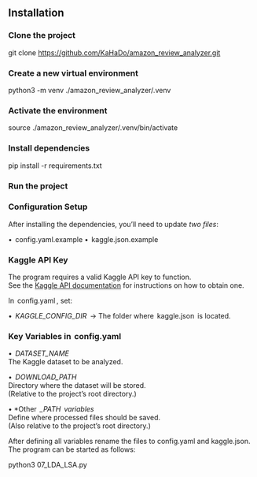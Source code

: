 ## Installation

### Clone the project


git clone https://github.com/KaHaDo/amazon_review_analyzer.git


### Create a new virtual environment 


python3 -m venv ./amazon_review_analyzer/.venv


### Activate the environment


source ./amazon_review_analyzer/.venv/bin/activate


### Install dependencies


pip install -r requirements.txt


### Run the project

### Configuration Setup

After installing the dependencies, you’ll need to update *two files*:

•⁠  ⁠⁠ config.yaml.example
•⁠  ⁠⁠ kaggle.json.example

### Kaggle API Key

The program requires a valid Kaggle API key to function.  
See the [Kaggle API documentation](https://www.kaggle.com/docs/api) for instructions on how to obtain one.

In ⁠ config.yaml ⁠, set:

•⁠  ⁠*⁠ KAGGLE_CONFIG_DIR ⁠* → The folder where ⁠ kaggle.json ⁠ is located.
    
### Key Variables in ⁠ config.yaml ⁠

•⁠  ⁠*⁠ DATASET_NAME ⁠*  
    The Kaggle dataset to be analyzed.
    
•⁠  ⁠*⁠ DOWNLOAD_PATH ⁠*  
    Directory where the dataset will be stored.  
    (Relative to the project’s root directory.)
    
•⁠  ⁠*Other ⁠ *_PATH ⁠ variables*  
    Define where processed files should be saved.  
    (Also relative to the project’s root directory.)

After defining all variables rename the files to config.yaml and kaggle.json. The program can be started as follows:


python3 07_LDA_LSA.py


